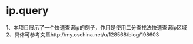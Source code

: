 ip.query
=====================

1、本项目展示了一个快速查询ip的例子，作用是使用二分查找法快速查询ip区域  
2、具体可参考文章http://my.oschina.net/u/128568/blog/198603
